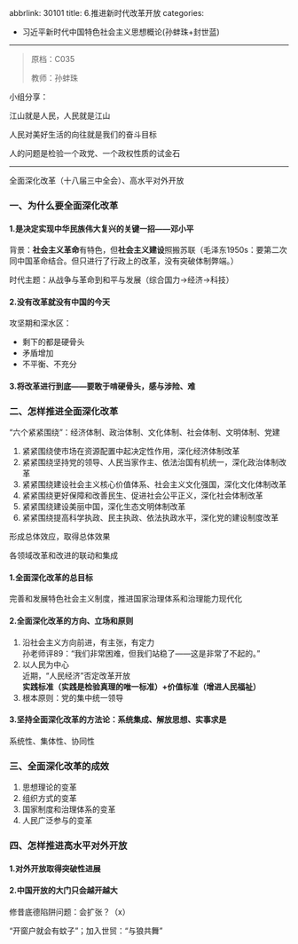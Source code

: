 abbrlink: 30101
title: 6.推进新时代改革开放
categories:
  - 习近平新时代中国特色社会主义思想概论(孙蚌珠+封世蓝)
---
> 原档：C035
>
> 教师：孙蚌珠

小组分享：

江山就是人民，人民就是江山

人民对美好生活的向往就是我们的奋斗目标

人的问题是检验一个政党、一个政权性质的试金石

------

全面深化改革（十八届三中全会）、高水平对外开放

### 一、为什么要全面深化改革

#### 1.是决定实现中华民族伟大复兴的关键一招——邓小平

背景：**社会主义革命**有特色，但**社会主义建设**照搬苏联（毛泽东1950s：要第二次同中国革命结合。但只进行了行政上的改革，没有突破体制弊端。）

时代主题：从战争与革命到和平与发展（综合国力→经济→科技）

#### 2.没有改革就没有中国的今天

攻坚期和深水区：

- 剩下的都是硬骨头
- 矛盾增加
- 不平衡、不充分

#### 3.将改革进行到底——要敢于啃硬骨头，感与涉险、难

### 二、怎样推进全面深化改革

“六个紧紧围绕”：经济体制、政治体制、文化体制、社会体制、文明体制、党建

1. 紧紧围绕使市场在资源配置中起决定性作用，深化经济体制改革
2. 紧紧围绕坚持党的领导、人民当家作主、依法治国有机统一，深化政治体制改革
3. 紧紧围绕建设社会主义核心价值体系、社会主义文化强国，深化文化体制改革
4. 紧紧围绕更好保障和改善民生、促进社会公平正义，深化社会体制改革
5. 紧紧围绕建设美丽中国，深化生态文明体制改革
6. 紧紧围绕提高科学执政、民主执政、依法执政水平，深化党的建设制度改革

形成总体效应，取得总体效果

各领域改革和改进的联动和集成

#### 1.全面深化改革的总目标

完善和发展特色社会主义制度，推进国家治理体系和治理能力现代化

#### 2.全面深化改革的方向、立场和原则

1. 沿社会主义方向前进，有主张，有定力<br>孙老师评89：“我们非常困难，但我们站稳了——这是非常了不起的。”
2. 以人民为中心<br>近期，“人民经济”否定改革开放<br>**实践标准（实践是检验真理的唯一标准）+价值标准（增进人民福祉）**
3. 根本原则：党的集中统一领导

#### 3.坚持全面深化改革的方法论：系统集成、解放思想、实事求是

系统性、集体性、协同性

### 三、全面深化改革的成效

1. 思想理论的变革
2. 组织方式的变革
3. 国家制度和治理体系的变革
4. 人民广泛参与的变革

### 四、怎样推进高水平对外开放

#### 1.对外开放取得突破性进展

#### 2.中国开放的大门只会越开越大

修昔底德陷阱问题：会扩张？（x）

“开窗户就会有蚊子”；加入世贸：“与狼共舞”

